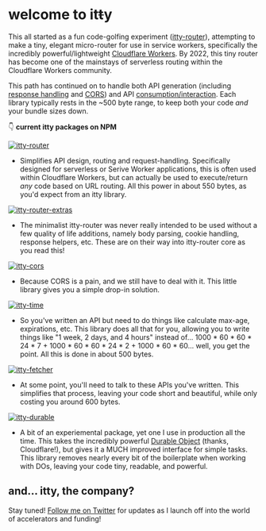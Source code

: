 # welcome to <span class="accent">it<strike>t</strike>y</span>

This all started as a fun code-golfing experiment ([itty-router](https://npmjs.com/package/itty-router)), attempting to make a tiny, elegant micro-router for use in service workers, specifically the incredibly powerful/lightweight [Cloudflare Workers](https://workers.cloudflare.com/).  By 2022, this tiny router has become one of the mainstays of serverless routing within the Cloudflare Workers community.

This path has continued on to handle both API generation (including [response handling](https://npmjs.com/package/itty-router-extras) and [CORS](https://npmjs.com/package/itty-cors)) and API [consumption/interaction](https://npmjs.com/package/itty-fetcher).  Each library typically rests in the ~500 byte range, to keep both your code *and* your bundle sizes down.

👇 **current itty packages on NPM**

[![itty-router](https://img.shields.io/npm/dw/itty-router?style=for-the-badge&logo=npm&color=ded&label=itty-router)](https://npmjs.com/package/itty-router)
- Simplifies API design, routing and request-handling.  Specifically designed for serverless or Serive Worker applications, this is often used within Cloudflare Workers, but can actually be used to execute/return *any* code based on URL routing.  All this power in about 550 bytes, as you'd expect from an itty library.

[![itty-router-extras](https://img.shields.io/npm/dw/itty-router-extras?style=for-the-badge&logo=npm&color=ded&label=itty-router-extras)](https://npmjs.com/package/itty-router-extras)
- The minimalist itty-router was never really intended to be used without a few quality of life additions, namely body parsing, cookie handling, response helpers, etc.  These are on their way into itty-router core as you read this!

[![itty-cors](https://img.shields.io/npm/dw/itty-cors?style=for-the-badge&logo=npm&color=ded&label=itty-cors)](https://npmjs.com/package/itty-cors)
- Because CORS is a pain, and we still have to deal with it.  This little library gives you a simple drop-in solution.

[![itty-time](https://img.shields.io/npm/dw/itty-time?style=for-the-badge&logo=npm&color=ded&label=itty-time)](https://npmjs.com/package/itty-time)
- So you've written an API but need to do things like calculate max-age, expirations, etc.  This library does all that for you, allowing you to write things like "1 week, 2 days, and 4 hours" instead of... 1000 \* 60 \* 60 \* 24 \* 7 + 1000 \* 60 \* 60 \* 24 \* 2 + 1000 \* 60 \* 60... well, you get the point.  All this is done in about 500 bytes.

[![itty-fetcher](https://img.shields.io/npm/dw/itty-fetcher?style=for-the-badge&logo=npm&color=ded&label=itty-fetcher)](https://npmjs.com/package/itty-fetcher)
- At some point, you'll need to talk to these APIs you've written.  This simplifies that process, leaving your code short and beautiful, while only costing you around 600 bytes.

[![itty-durable](https://img.shields.io/npm/dw/itty-durable?style=for-the-badge&logo=npm&color=ded&label=itty-durable)](https://npmjs.com/package/itty-durable)
- A bit of an experiemental package, yet one I use in production all the time.  This takes the incredibly powerful [Durable Object](https://developers.cloudflare.com/workers/learning/using-durable-objects/) (thanks, Cloudflare!), but gives it a MUCH improved interface for simple tasks.  This library removes nearly every bit of the boilerplate when working with DOs, leaving your code tiny, readable, and powerful.

## and... itty, the company?

Stay tuned! [Follow me on Twitter](https://twitter.com/kevinrwhitley) for updates as I launch off into the world of accelerators and funding!

<style lang="scss">
  img {
    width: auto;
  }
</style>
